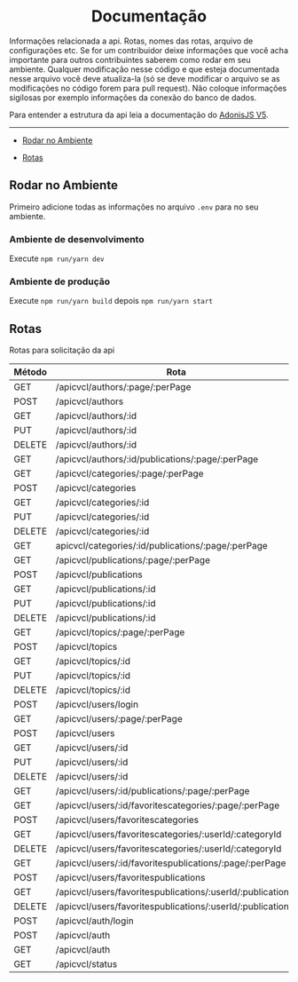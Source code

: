 <h1 align='center'>Documentação</h1>

<p>
  Informações relacionada a api. Rotas, nomes das rotas, arquivo de configurações etc. Se for um contribuidor deixe informações que você acha importante para outros contribuintes saberem como rodar em seu ambiente. Qualquer modificação nesse código e que esteja documentada nesse arquivo você deve atualiza-la (só se deve modificar o arquivo se as modificações no código forem para pull request). Não coloque informações sigilosas por exemplo informações da conexão do banco de dados. 
</p>

<p>
  Para entender a estrutura da api leia a documentação do <a href='https://docs.adonisjs.com/'>AdonisJS V5</a>.
</p>

****

* [Rodar no Ambiente](#Rodar%20no%20Ambiente)
  
* [Rotas](#Rotas)


## Rodar no Ambiente
  Primeiro adicione todas as informações no arquivo `.env` para no seu ambiente. 
### Ambiente de desenvolvimento
Execute  `npm run/yarn dev`
### Ambiente de produção
Execute `npm run/yarn build` depois `npm run/yarn start`
## Rotas

  Rotas para solicitação da api

|Método|Rota|Nome da rota|Autenticar|
|---|---|---|---|
|GET |/apicvcl/authors/:page/:perPage|api.authors.index|sim|
|POST|/apicvcl/authors|api.authors.store|sim|
|GET|/apicvcl/authors/:id|api.authors.show|sim|
|PUT|/apicvcl/authors/:id|api.authors.update|sim|
|DELETE|/apicvcl/authors/:id|api.authors.destroy|sim|
|GET|/apicvcl/authors/:id/publications/:page/:perPage|api.authors.publications|sim|
|GET|/apicvcl/categories/:page/:perPage|api.categories.index|sim|
|POST|/apicvcl/categories|api.categories.store|sim|
|GET|/apicvcl/categories/:id|api.categories.show|sim|
|PUT|/apicvcl/categories/:id|api.categories.update|sim|
|DELETE|/apicvcl/categories/:id|api.categories.destroy|sim|
|GET|apicvcl/categories/:id/publications/:page/:perPage|api.categories.publications|sim|
|GET|/apicvcl/publications/:page/:perPage|api.publications.index|sim|
|POST|/apicvcl/publications|api.publications.store|sim|
|GET|/apicvcl/publications/:id|api.publications.show|sim|
|PUT|/apicvcl/publications/:id|api.publications.update|sim|
|DELETE|/apicvcl/publications/:id|api.publications.destroy|sim|
|GET|/apicvcl/topics/:page/:perPage|api.topics.index|sim|
|POST|/apicvcl/topics|api.topics.create|sim|
|GET|/apicvcl/topics/:id|api.topics.show|sim|
|PUT|/apicvcl/topics/:id|api.topics.update|sim|
|DELETE|/apicvcl/topics/:id|api.topics.destroy|sim|
|POST|/apicvcl/users/login|api.users.login|sim|
|GET|/apicvcl/users/:page/:perPage|api.users.index|sim|
|POST|/apicvcl/users|api.users.store|sim|
|GET|/apicvcl/users/:id|api.users.show|sim|
|PUT|/apicvcl/users/:id|api.users.update|sim|
|DELETE|/apicvcl/users/:id|api.users.destroy|sim|
|GET|/apicvcl/users/:id/publications/:page/:perPage|api.users.publications|sim|
|GET|/apicvcl/users/:id/favoritescategories/:page/:perPage|api.users.indexCategories|sim|
|POST|/apicvcl/users/favoritescategories|api.users.addCategories|sim|
|GET|/apicvcl/users/favoritescategories/:userId/:categoryId|api.user.showCategories|sim|
|DELETE|/apicvcl/users/favoritescategories/:userId/:categoryId|api.users.removeCategories|sim|
|GET|/apicvcl/users/:id/favoritespublications/:page/:perPage|api.users.indexPublications|sim|
|POST|/apicvcl/users/favoritespublications|api.users.addPublications|sim|
|GET|/apicvcl/users/favoritespublications/:userId/:publicationId|api.user.showPublications|sim|
|DELETE|/apicvcl/users/favoritespublications/:userId/:publicationId|api.users.removePublications|sim|
|POST|/apicvcl/auth/login|api.auth.login|sim|
|POST|/apicvcl/auth|api.auth.create|sim|
|GET|/apicvcl/auth|api.auth.logout|sim|
|GET|/apicvcl/status |api.db.status|não|